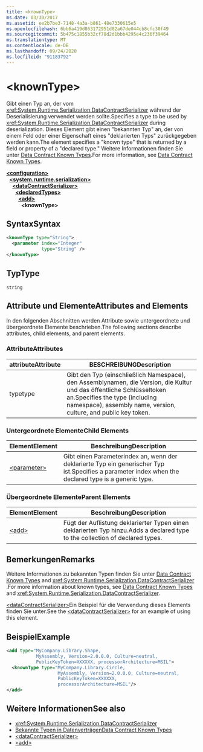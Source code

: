 ```yaml
---
title: <knownType>
ms.date: 03/30/2017
ms.assetid: ee2b7be3-7148-4a3a-b861-48e7330615e5
ms.openlocfilehash: 6bb6a419d863172951d82a67de044cb8cfc30f49
ms.sourcegitcommit: 5b475c1855b32cf78d2d1bbb4295e4c236f39464
ms.translationtype: MT
ms.contentlocale: de-DE
ms.lasthandoff: 09/24/2020
ms.locfileid: "91183792"
---
```

# \<knownType>

<span data-ttu-id="3250f-101">Gibt einen Typ an, der vom <xref:System.Runtime.Serialization.DataContractSerializer> während der Deserialisierung verwendet werden sollte.</span><span class="sxs-lookup"><span data-stu-id="3250f-101">Specifies a type to be used by <xref:System.Runtime.Serialization.DataContractSerializer> during deserialization.</span></span> <span data-ttu-id="3250f-102">Dieses Element gibt einen "bekannten Typ" an, der von einem Feld oder einer Eigenschaft eines "deklarierten Typs" zurückgegeben werden kann.</span><span class="sxs-lookup"><span data-stu-id="3250f-102">The element specifies a "known type" that is returned by a field or property of a "declared type."</span></span> <span data-ttu-id="3250f-103">Weitere Informationen finden Sie unter [Data Contract Known Types](../../../wcf/feature-details/data-contract-known-types.md).</span><span class="sxs-lookup"><span data-stu-id="3250f-103">For more information, see [Data Contract Known Types](../../../wcf/feature-details/data-contract-known-types.md).</span></span>  
  
[**\<configuration>**](../configuration-element.md)\
&nbsp;&nbsp;[**\<system.runtime.serialization>**](system-runtime-serialization.md)\
&nbsp;&nbsp;&nbsp;&nbsp;[**\<dataContractSerializer>**](datacontractserializer.md)\
&nbsp;&nbsp;&nbsp;&nbsp;&nbsp;&nbsp;[**\<declaredTypes>**](declaredtypes.md)\
&nbsp;&nbsp;&nbsp;&nbsp;&nbsp;&nbsp;&nbsp;&nbsp;[**\<add>**](add-of-declaredtypes-element.md)\
&nbsp;&nbsp;&nbsp;&nbsp;&nbsp;&nbsp;&nbsp;&nbsp;&nbsp;&nbsp;**\<knownType>**  
  
## <a name="syntax"></a><span data-ttu-id="3250f-104">Syntax</span><span class="sxs-lookup"><span data-stu-id="3250f-104">Syntax</span></span>  
  
```xml  
<knownType type="String">
  <parameter index="Integer"
             type="String" />
</knownType>
```  
  
## <a name="type"></a><span data-ttu-id="3250f-105">Typ</span><span class="sxs-lookup"><span data-stu-id="3250f-105">Type</span></span>  

 `string`  
  
## <a name="attributes-and-elements"></a><span data-ttu-id="3250f-106">Attribute und Elemente</span><span class="sxs-lookup"><span data-stu-id="3250f-106">Attributes and Elements</span></span>  

 <span data-ttu-id="3250f-107">In den folgenden Abschnitten werden Attribute sowie untergeordnete und übergeordnete Elemente beschrieben.</span><span class="sxs-lookup"><span data-stu-id="3250f-107">The following sections describe attributes, child elements, and parent elements.</span></span>  
  
### <a name="attributes"></a><span data-ttu-id="3250f-108">Attribute</span><span class="sxs-lookup"><span data-stu-id="3250f-108">Attributes</span></span>  
  
|<span data-ttu-id="3250f-109">attribute</span><span class="sxs-lookup"><span data-stu-id="3250f-109">Attribute</span></span>|<span data-ttu-id="3250f-110">BESCHREIBUNG</span><span class="sxs-lookup"><span data-stu-id="3250f-110">Description</span></span>|  
|---------------|-----------------|  
|<span data-ttu-id="3250f-111">type</span><span class="sxs-lookup"><span data-stu-id="3250f-111">type</span></span>|<span data-ttu-id="3250f-112">Gibt den Typ (einschließlich Namespace), den Assemblynamen, die Version, die Kultur und das öffentliche Schlüsseltoken an.</span><span class="sxs-lookup"><span data-stu-id="3250f-112">Specifies the type (including namespace), assembly name, version, culture, and public key token.</span></span>|  
  
### <a name="child-elements"></a><span data-ttu-id="3250f-113">Untergeordnete Elemente</span><span class="sxs-lookup"><span data-stu-id="3250f-113">Child Elements</span></span>  
  
|<span data-ttu-id="3250f-114">Element</span><span class="sxs-lookup"><span data-stu-id="3250f-114">Element</span></span>|<span data-ttu-id="3250f-115">Beschreibung</span><span class="sxs-lookup"><span data-stu-id="3250f-115">Description</span></span>|  
|-------------|-----------------|  
|[\<parameter>](parameter.md)|<span data-ttu-id="3250f-116">Gibt einen Parameterindex an, wenn der deklarierte Typ ein generischer Typ ist.</span><span class="sxs-lookup"><span data-stu-id="3250f-116">Specifies a parameter index when the declared type is a generic type.</span></span>|  
  
### <a name="parent-elements"></a><span data-ttu-id="3250f-117">Übergeordnete Elemente</span><span class="sxs-lookup"><span data-stu-id="3250f-117">Parent Elements</span></span>  
  
|<span data-ttu-id="3250f-118">Element</span><span class="sxs-lookup"><span data-stu-id="3250f-118">Element</span></span>|<span data-ttu-id="3250f-119">Beschreibung</span><span class="sxs-lookup"><span data-stu-id="3250f-119">Description</span></span>|  
|-------------|-----------------|  
|[\<add>](add-of-declaredtypes-element.md)|<span data-ttu-id="3250f-120">Fügt der Auflistung deklarierter Typen einen deklarierten Typ hinzu.</span><span class="sxs-lookup"><span data-stu-id="3250f-120">Adds a declared type to the collection of declared types.</span></span>|  
  
## <a name="remarks"></a><span data-ttu-id="3250f-121">Bemerkungen</span><span class="sxs-lookup"><span data-stu-id="3250f-121">Remarks</span></span>  

 <span data-ttu-id="3250f-122">Weitere Informationen zu bekannten Typen finden Sie unter [Data Contract Known Types](../../../wcf/feature-details/data-contract-known-types.md) and <xref:System.Runtime.Serialization.DataContractSerializer> .</span><span class="sxs-lookup"><span data-stu-id="3250f-122">For more information about known types, see [Data Contract Known Types](../../../wcf/feature-details/data-contract-known-types.md) and <xref:System.Runtime.Serialization.DataContractSerializer>.</span></span>  
  
 <span data-ttu-id="3250f-123">[\<dataContractSerializer>](datacontractserializer-element.md)Ein Beispiel für die Verwendung dieses Elements finden Sie unter.</span><span class="sxs-lookup"><span data-stu-id="3250f-123">See the [\<dataContractSerializer>](datacontractserializer-element.md) for an example of using this element.</span></span>  
  
## <a name="example"></a><span data-ttu-id="3250f-124">Beispiel</span><span class="sxs-lookup"><span data-stu-id="3250f-124">Example</span></span>  
  
```xml  
<add type="MyCompany.Library.Shape,
           MyAssembly, Version=2.0.0.0, Culture=neutral,
           PublicKeyToken=XXXXXX, processorArchitecture=MSIL">
  <knownType type="MyCompany.Library.Circle,
                   MyAssembly, Version=2.0.0.0, Culture=neutral,
                   PublicKeyToken=XXXXXX,
                   processorArchitecture=MSIL"/>
</add>
```  
  
## <a name="see-also"></a><span data-ttu-id="3250f-125">Weitere Informationen</span><span class="sxs-lookup"><span data-stu-id="3250f-125">See also</span></span>

- <xref:System.Runtime.Serialization.DataContractSerializer>
- [<span data-ttu-id="3250f-126">Bekannte Typen in Datenverträgen</span><span class="sxs-lookup"><span data-stu-id="3250f-126">Data Contract Known Types</span></span>](../../../wcf/feature-details/data-contract-known-types.md)
- [\<dataContractSerializer>](datacontractserializer-element.md)
- [\<add>](add-of-declaredtypes-element.md)
